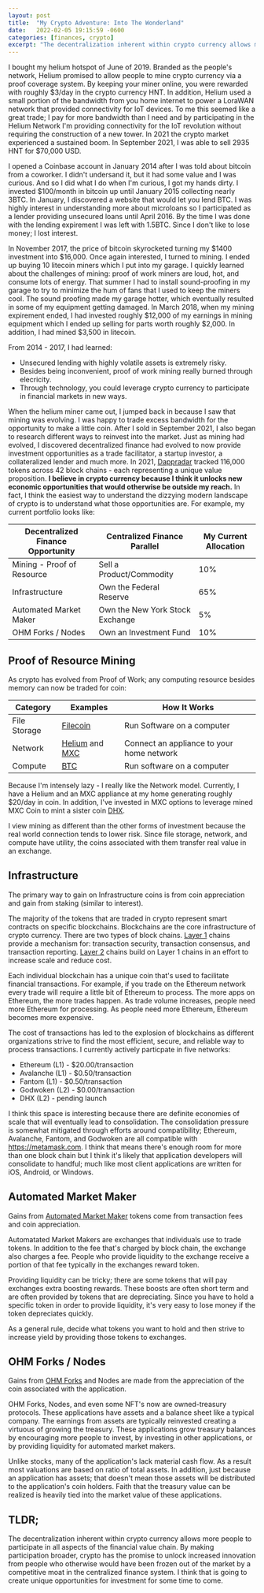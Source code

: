 ```yaml
---
layout: post
title:  "My Crypto Adventure: Into The Wonderland"
date:   2022-02-05 19:15:59 -0600
categories: [finances, crypto]
excerpt: "The decentralization inherent within crypto currency allows more people to participate in all aspects of the financial value chain.  By making participation broader, crypto has the promise to unlock increased innovation from people who otherwise would have been frozen out of the market by a competitive moat in the centralized finance system.  I think that is going to create unique opportunities for investment for some time to come."
---
```

I bought my helium hotspot of June of 2019.  Branded as the people's network, Helium promised to allow people to mine crypto currency via a proof coverage system.  By keeping your miner online, you were rewarded with roughly $3/day in the crypto currency HNT.  In addition, Helium used a small portion of the bandwidth from you home internet to power a LoraWAN network that provided connectivity for IoT devices.  To me this seemed like a great trade; I pay for more bandwidth than I need and by participating in the Helium Network I'm providing connectivity for the IoT revolution without requiring the construction of a new tower.  In 2021 the crypto market experienced a sustained boom.  In September 2021, I was able to sell 2935 HNT for $70,000 USD.  

I opened a Coinbase account in January 2014 after I was told about bitcoin from a coworker.  I didn't undersand it, but it had some value and I was curious.  And so I did what I do when I'm curious, I got my hands dirty.  I invested $100/month in bitcoin up until January 2015 collecting nearly 3BTC.  In January, I discovered a website that would let you lend BTC.  I was highly interest in understanding more about microloans so I participated as a lender providing unsecured loans until April 2016.  By the time I was done with the lending expirement I was left with 1.5BTC.  Since I don't like to lose money; I lost interest.  

In November 2017, the price of bitcoin skyrocketed turning my $1400 investment into $16,000.  Once again interested, I turned to mining.  I ended up buying 10 litecoin miners which I put into my garage.  I quickly learned about the challenges of mining: proof of work miners are loud, hot, and consume lots of energy.  That summer I had to install sound-proofing in my garage to try to minimize the hum of fans that I used to keep the miners cool.  The sound proofing made my garage hotter, which eventually resulted in some of my equipment getting damaged.  In March 2018, when my mining expirement ended, I had invested roughly $12,000 of my earnings in mining equipment which I ended up selling for parts worth roughly $2,000.  In addition, I had mined $3,500 in litecoin.

From 2014 - 2017, I had learned:
- Unsecured lending with highly volatile assets is extremely risky.
- Besides being inconvenient, proof of work mining really burned through elecricity.
- Through technology, you could leverage crypto currency to participate in financial markets in new ways.

When the helium miner came out, I jumped back in because I saw that mining was evolving.  I was happy to trade excess bandwidth for the opportunity to make a little coin.  After I sold in September 2021, I also began to research different ways to reinvest into the market.  Just as mining had evolved, I discovered decentralized finance had evolved to now provide investment opportunities as a trade facilitator, a startup investor, a collateralized lender and much more.  In 2021, [Dappradar](https://dappradar.com/blog/category/reports) tracked 116,000 tokens across 42 block chains - each representing a unique value proposition.  **I believe in crypto currency because I think it unlocks new economic opportunities that would otherwise be outside my reach.**  In fact, I think the easiest way to understand the dizzying modern landscape of crypto is to understand what those opportunities are.  For example, my current portfolio looks like:

| Decentralized Finance Opportunity | Centralized Finance Parallel | My Current Allocation |
| --- | --- | --- |
| Mining - Proof of Resource | Sell a Product/Commodity | 10% |
| Infrastructure | Own the Federal Reserve |  65% |
| Automated Market Maker | Own the New York Stock Exchange | 5% |
| OHM Forks / Nodes | Own an Investment Fund | 10% |

## Proof of Resource Mining
As crypto has evolved from Proof of Work; any computing resource besides memory can now be traded for coin:

| Category | Examples | How It Works |
| --- | --- | --- |
| File Storage | [Filecoin](https://www.coingecko.com/en/coins/filecoin) | Run Software on a computer |
| Network | [Helium](https://www.coingecko.com/en/coins/helium) and [MXC](https://www.coingecko.com/en/coins/mxc) | Connect an appliance to your home network |
| Compute | [BTC](https://www.coingecko.com/en/coins/bitcoin) | Run software on a computer |

Because I'm intensely lazy - I really like the Network model.  Currently, I have a Helium and an MXC appliance at my home generating roughly $20/day in coin.  In addition, I've invested in MXC options to leverage mined MXC Coin to mint a sister coin [DHX](https://www.coingecko.com/en/coins/datahighway).

I view mining as different than the other forms of investment because the real world connection tends to lower risk.  Since file storage, network, and compute have utility, the coins associated with them transfer real value in an exchange.  

## Infrastructure
The primary way to gain on Infrastructure coins is from coin appreciation and gain from staking (similar to interest).

The majority of the tokens that are traded in crypto represent smart contracts on specific blockchains.  Blockchains are the core infrastructure of crypto currency.  There are two types of block chains.  [Layer 1](https://www.binance.com/en/blog/fiat/layer-1-blockchain-tokens-everything-you-need-to-know-421499824684903155) chains provide a mechanism for: transaction security, transaction consensus, and transaction reporting.  [Layer 2](https://learn.bybit.com/blockchain/blockchain-layer-1-vs-layer-2) chains build on Layer 1 chains in an effort to increase scale and reduce cost.  

Each individual blockchain has a unique coin that's used to facilitate financial transactions.  For example, if you trade on the Ethereum network every trade will require a little bit of Ethereum to process.  The more apps on Ethereum, the more trades happen.  As trade volume increases, people need more Ethereum for processing.  As people need more Ethereum, Ethereum becomes more expensive.  

The cost of transactions has led to the explosion of blockchains as different organizations strive to find the most efficient, secure, and reliable way to process transactions.  I currently actively particpate in five networks:
- Ethereum (L1) - $20.00/transaction
- Avalanche (L1) - $0.50/transaction
- Fantom (L1) - $0.50/transaction
- Godwoken (L2) - $0.00/transaction
- DHX (L2) - pending launch

I think this space is interesting because there are definite economies of scale that will eventually lead to consolidation.  The consolidation pressure is somewhat mitigated through efforts around compatibility; Ethereum, Avalanche, Fantom, and Godwoken are all compatible with <https://metamask.com>.  I think that means there's enough room for more than one block chain but I think it's likely that application developers will consolidate to handful; much like most client applications are written for iOS, Android, or Windows.

## Automated Market Maker
Gains from [Automated Market Maker](https://www.coingecko.com/en/categories/automated-market-maker-amm) tokens come from transaction fees and coin appreciation.

Automatated Market Makers are exchanges that individuals use to trade tokens.  In addition to the fee that's charged by block chain, the exchange also charges a fee.  People who provide liquidity to the exchange receive a portion of that fee typically in the exchanges reward token.  

Providing liquidity can be tricky; there are some tokens that will pay exchanges extra boosting rewards.  These boosts are often short term and are often provided by tokens that are depreciating.  Since you have to hold a specific token in order to provide liquidity, it's very easy to lose money if the token depreciates quickly.

As a general rule, decide what tokens you want to hold and then strive to increase yield by providing those tokens to exchanges.

## OHM Forks / Nodes
Gains from [OHM Forks](https://www.coingecko.com/en/categories/ohm-fork) and Nodes are made from the appreciation of the coin associated with the application.

OHM Forks, Nodes, and even some NFT's now are owned-treasury protocols.  These applications have assets and a balance sheet like a typical company.  The earnings from assets are typically reinvested creating a virtuous of growing the treasury.  These applications grow treasury balances by encouraging more people to invest, by investing in other applications, or by providing liquidity for automated market makers. 

Unlike stocks, many of the application's lack material cash flow.  As a result most valuations are based on ratio of total assets.  In addition, just because an application has assets; that doesn't mean those assets will be distributed to the application's coin holders.  Faith that the treasury value can be realized is heavily tied into the market value of these applications.

## TLDR;
The decentralization inherent within crypto currency allows more people to participate in all aspects of the financial value chain.  By making participation broader, crypto has the promise to unlock increased innovation from people who otherwise would have been frozen out of the market by a competitive moat in the centralized finance system.  I think that is going to create unique opportunities for investment for some time to come.